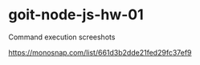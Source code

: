 # goit-node-js-hw-01

Command execution screeshots

https://monosnap.com/list/661d3b2dde21fed29fc37ef9
